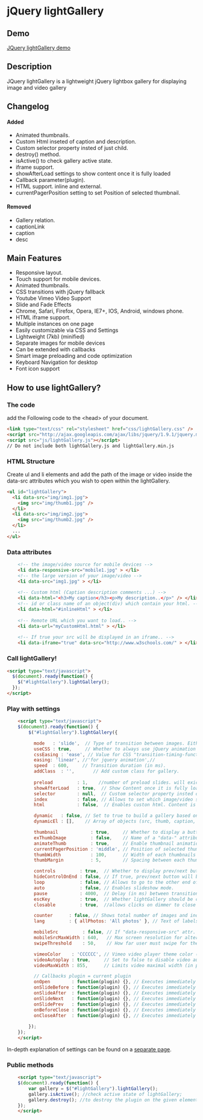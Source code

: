 jQuery lightGallery
=============


Demo
----------------
[JQuery lightGallery demo](http://sachinchoolur.github.io/lightGallery/)

Description
----------------
JQuery lightGallery is a lightweight jQuery lightbox gallery for displaying image and video gallery

Changelog
----------------
#### Added ####
+   Animated thumbnails. 
+   Custom Html inseted of caption and description.
+   Custom selector property insted of just child.
+   destroy() method.
+   isActive() to check gallery active state.
+   iframe support.
+   showAfterLoad settings to show content once it is fully loaded
+   Callback parameter(plugin).
+   HTML support. inline and external.
+   currentPagerPosition setting to set Position of selected thumbnail.

#### Removed ####
+   Gallery relation. 
+   captionLink
+   caption
+   desc

Main Features
----------------


+    Responsive layout.
+    Touch support for mobile devices.
+    Animated thumbnails.
+    CSS transitions with jQuery fallback
+    Youtube Vimeo Video Support
+    Slide and Fade Effects
+    Chrome, Safari, Firefox, Opera, IE7+, IOS, Android, windows phone.
+    HTML iframe support.
+    Multiple instances on one page
+    Easily customizable via CSS and Settings
+    Lightweight (7kb) (minified)
+    Separate images for mobile devices
+    Can be extended with callbacks
+    Smart image preloading and code optimization
+    Keyboard Navigation for desktop
+    Font icon support



How to use lightGallery?
--------------------

### The code ###
add the Following code to the &lt;head&gt; of your document.
```html
<link type="text/css" rel="stylesheet" href="css/lightGallery.css" />           
<script src="http://ajax.googleapis.com/ajax/libs/jquery/1.9.1/jquery.min.js"></script>
<script src="js/lightGallery.js"></script>
// Do not include both lightGallery.js and lightGallery.min.js
```
### HTML Structure ###
Create ul and li elements and add the path of the image or video inside the data-src attributes which you wish to open within the lightGallery.
```html
<ul id="lightGallery">
  <li data-src="img/img1.jpg">
    <img src="img/thumb1.jpg" />
  </li>
  <li data-src="img/img2.jpg">
    <img src="img/thumb2.jpg" />
  </li>
  ...
</ul>
```
### Data attributes ###
```html
    <!-- the image/video source for mobile devices -->
    <li data-responsive-src="mobile1.jpg" > </li>
    <!-- the large version of your image/video -->
    <li data-src="img1.jpg" > </li>
     
    <!-- Custom html (Caption description comments ...) -->
    <li data-html="<h3>My caption</h3><p>My description..</p>" /> </li>
    <!-- id or class name of an object(div) which contain your html. -->
    <li data-html="#inlineHtml" > </li>
     
    <!-- Remote URL which you want to load.. -->
    <li data-url="myCustomHtml.html" > </li>
     
    <!-- If true your src will be displayed in an iframe.. -->
    <li data-iframe="true" data-src="http://www.w3schools.com/" > </li>
```
### Call lightGallery! ###
```html
<script type="text/javascript">
  $(document).ready(function() {
    $("#lightGallery").lightGallery(); 
  });
</script>
```
### Play with settings ###
```html
    <script type="text/javascript">
    $(document).ready(function() {
        $("#lightGallery").lightGallery({

          mode   : 'slide',  // Type of transition between images. Either 'slide' or 'fade'.
          useCSS : true,     // Whether to always use jQuery animation for transitions or as a fallback.
          cssEasing : 'ease', // Value for CSS "transition-timing-function".
          easing: 'linear', //'for jquery animation',//
          speed  : 600,     // Transition duration (in ms).
          addClass  : '',       // Add custom class for gallery.
          
          preload         : 1,    //number of preload slides. will exicute only after the current slide is fully loaded. ex:// you clicked on 4th image and if preload = 1 then 3rd slide and 5th slide will be loaded in the background after the 4th slide is fully loaded.. if preload is 2 then 2nd 3rd 5th 6th slides will be preloaded.. ... ...
          showAfterLoad   : true,  // Show Content once it is fully loaded.
          selector        : null,  // Custom selector property insted of just child.
          index           : false, // Allows to set which image/video should load when using dynamicEl.
          html            : false,  // Enables custon html. Content is taken from "data-html" / "data-url" attributes.

          dynamic   : false, // Set to true to build a gallery based on the data from "dynamicEl" opt.
          dynamicEl : [],    // Array of objects (src, thumb, caption, desc, mobileSrc) for gallery els.

          thumbnail            : true,     // Whether to display a button to show thumbnails.
          exThumbImage         : false,    // Name of a "data-" attribute containing the paths to thumbnails.
          animateThumb         : true,     // Enable thumbnail animation.
          currentPagerPosition : 'middle', // Position of selected thumbnail.
          thumbWidth           : 100,      // Width of each thumbnails
          thumbMargin          : 5,        // Spacing between each thumbnails 

          controls         : true,  // Whether to display prev/next buttons.
          hideControlOnEnd : false, // If true, prev/next button will be hidden on first/last image.
          loop             : false, // Allows to go to the other end of the gallery at first/last img.
          auto             : false, // Enables slideshow mode.
          pause            : 4000,  // Delay (in ms) between transitions in slideshow mode.
          escKey           : true,  // Whether lightGallery should be closed when user presses "Esc".
          closable         : true,  //allows clicks on dimmer to close gallery

          counter      : false, // Shows total number of images and index number of current image.
          lang         : { allPhotos: 'All photos' }, // Text of labels.

          mobileSrc         : false, // If "data-responsive-src" attr. should be used for mobiles.
          mobileSrcMaxWidth : 640,   // Max screen resolution for alternative images to be loaded for.
          swipeThreshold    : 50,    // How far user must swipe for the next/prev image (in px).

          vimeoColor    : 'CCCCCC', // Vimeo video player theme color (hex color code).
          videoAutoplay : true,     // Set to false to disable video autoplay option.
          videoMaxWidth : 855,      // Limits video maximal width (in px).

          // Callbacks plugin = current plugin
          onOpen        : function(plugin) {}, // Executes immediately after the gallery is loaded.
          onSlideBefore : function(plugin) {}, // Executes immediately before each transition.
          onSlideAfter  : function(plugin) {}, // Executes immediately after each transition.
          onSlideNext   : function(plugin) {}, // Executes immediately before each "Next" transition.
          onSlidePrev   : function(plugin) {}, // Executes immediately before each "Prev" transition.
          onBeforeClose : function(plugin) {}, // Executes immediately before the start of the close process.
          onCloseAfter  : function(plugin) {}, // Executes immediately once lightGallery is closed.
                
        });
    });
    </script>
```

In-depth explanation of settings can be found on a [separate page](http://sachinchoolur.github.io/lightGallery/settings.html).

### Public methods ###
```html
    <script type="text/javascript">
    $(document).ready(function() {
        var gallery = $("#lightGallery").lightGallery();
        gallery.isActive(); //check active state of lightGallery;
        gallery.destroy(); //to destroy the plugin on the given element.
    });
    </script>
```